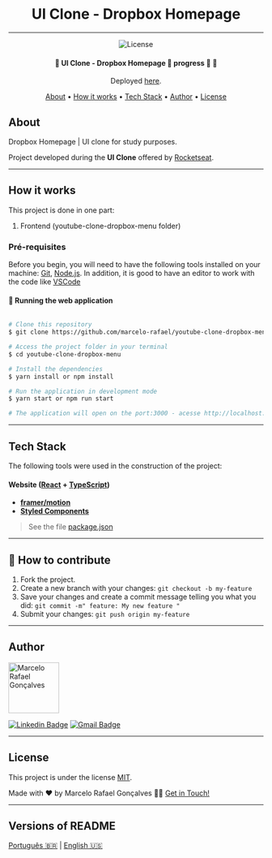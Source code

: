 <h1 align="center">
UI Clone - Dropbox Homepage
</h1>

<hr>

<p align="center">
    
   <img alt="License" src="https://img.shields.io/badge/license-MIT-brightgreen">
   
</p>

<h4 align="center"> 
	🚧  UI Clone - Dropbox Homepage 🚀 progress 🚀 🚧
</h4>
<p align="center">Deployed <a href="https://youtube-clone-dropbox-menu.vercel.app/">here</a>.</p>

<p align="center">
 <a href="#about">About</a> •
 <a href="#how-it-works">How it works</a> • 
 <a href="#tech-stack">Tech Stack</a> • 
 <a href="#author">Author</a> • 
 <a href="#user-content-license">License</a>
</p>

## About

Dropbox Homepage | UI clone for study purposes.

Project developed during the **UI Clone** offered by [Rocketseat](https://www.youtube.com/watch?v=VqP1ECc_j4M&list=PL85ITvJ7FLohTZv9cC5-PrZ39Q3cugWqp&index=5).

---

## How it works

This project is done in one part:

1. Frontend (youtube-clone-dropbox-menu folder)

### Pré-requisites

Before you begin, you will need to have the following tools installed on your machine:
[Git](https://git-scm.com), [Node.js](https://nodejs.org/en/).
In addition, it is good to have an editor to work with the code like [VSCode](https://code.visualstudio.com/)

#### 🧭 Running the web application

```bash

# Clone this repository
$ git clone https://github.com/marcelo-rafael/youtube-clone-dropbox-menu/

# Access the project folder in your terminal
$ cd youtube-clone-dropbox-menu

# Install the dependencies
$ yarn install or npm install

# Run the application in development mode
$ yarn start or npm run start

# The application will open on the port:3000 - acesse http://localhost:3000

```

---

## Tech Stack

The following tools were used in the construction of the project:

#### **Website**  ([React](https://reactjs.org/)  +  [TypeScript](https://www.typescriptlang.org/))

-   **[framer/motion](https://github.com/framer/motion)**
-   **[Styled Components](https://github.com/styled-components/styled-components)**

> See the file  [package.json](https://github.com/marcelo-rafael/youtube-clone-linkedin/blob/master/package.json)

---

## 💪 How to contribute

1. Fork the project.
2. Create a new branch with your changes: `git checkout -b my-feature`
3. Save your changes and create a commit message telling you what you did: `git commit -m" feature: My new feature "`
4. Submit your changes: `git push origin my-feature`

---

## Author

<img  border-radius="50px" src="https://avatars0.githubusercontent.com/u/29902777?s=460&u=61d43667f33a45eb000a2af216e4abeb2d4a6717&v=4" width="100px" alt="Marcelo Rafael Gonçalves"/>

[![Linkedin Badge](https://img.shields.io/badge/-Marcelo-blue?style=flat-square&logo=Linkedin&logoColor=white&link=https://www.linkedin.com/in/marcelo-rafael-gonçalves/)](https://www.linkedin.com/in/marcelo-rafael-gonçalves/) 
[![Gmail Badge](https://img.shields.io/badge/-marcelo.rafael.goncalves@gmail.com-c14438?style=flat-square&logo=Gmail&logoColor=white&link=mailto:marcelo.rafael.goncalves@gmail.com)](mailto:marcelo.rafael.goncalves@gmail.com)

---

## License

This project is under the license [MIT](./LICENSE).


Made with ❤️ by Marcelo Rafael Gonçalves 👋🏽 [Get in Touch!](https://www.linkedin.com/in/marcelo-rafael-gonçalves/)

---

##  Versions of README

[Português 🇧🇷](./README.md)  |  [English 🇺🇸](./README-en.md)
